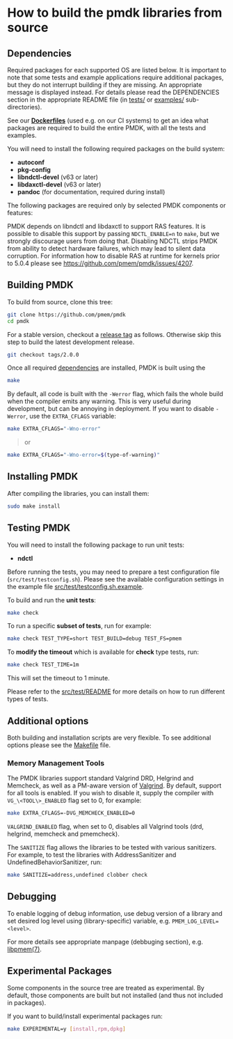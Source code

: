 # How to build the pmdk libraries from source

## Dependencies

Required packages for each supported OS are listed below. It is important to note that some tests and example applications require additional packages, but they do not interrupt building if they are missing. An appropriate message is displayed instead. For details please read the DEPENDENCIES section in the appropriate README file
(in [tests/](src/test/README) or [examples/](src/examples/README) sub-directories).

See our **[Dockerfiles](utils/docker/images)** (used e.g. on our CI
systems) to get an idea what packages are required to build
the entire PMDK, with all the tests and examples.

You will need to install the following required packages on the build system:

* **autoconf**
* **pkg-config**
* **libndctl-devel** (v63 or later)
* **libdaxctl-devel** (v63 or later)
* **pandoc** (for documentation, required during install)

The following packages are required only by selected PMDK components
or features:

PMDK depends on libndctl and libdaxctl to support RAS features. It is possible
to disable this support by passing `NDCTL_ENABLE=n` to `make`, but we strongly
discourage users from doing that. Disabling NDCTL strips PMDK from ability to
detect hardware failures, which may lead to silent data corruption.
For information how to disable RAS at runtime for kernels prior to 5.0.4 please
see https://github.com/pmem/pmdk/issues/4207.

## Building PMDK

To build from source, clone this tree:

```sh
git clone https://github.com/pmem/pmdk
cd pmdk
```

For a stable version, checkout a [release tag](https://github.com/pmem/pmdk/releases) as follows. Otherwise skip this step to build the latest development release.

```sh
git checkout tags/2.0.0
```

Once all required [dependencies](#dependencies) are installed, PMDK is built using the

```sh
make
```

By default, all code is built with the `-Werror` flag, which fails
the whole build when the compiler emits any warning. This is very useful during
development, but can be annoying in deployment. If you want to disable `-Werror`,
use the `EXTRA_CFLAGS` variable:

```sh
make EXTRA_CFLAGS="-Wno-error"
```

>or

```sh
make EXTRA_CFLAGS="-Wno-error=$(type-of-warning)"
```

## Installing PMDK

After compiling the libraries, you can install them:

```sh
sudo make install
```

## Testing PMDK

You will need to install the following package to run unit tests:
* **ndctl**

Before running the tests, you may need to prepare a test configuration file (`src/test/testconfig.sh`). Please see the available configuration settings in the example file [src/test/testconfig.sh.example](src/test/testconfig.sh.example).

To build and run the **unit tests**:

```sh
make check
```

To run a specific **subset of tests**, run for example:

```sh
make check TEST_TYPE=short TEST_BUILD=debug TEST_FS=pmem
```

To **modify the timeout** which is available for **check** type tests, run:

```sh
make check TEST_TIME=1m
```

This will set the timeout to 1 minute.

Please refer to the [src/test/README](src/test/README) for more details on how to
run different types of tests.

## Additional options

Both building and installation scripts are very flexible. To see additional options please see the [Makefile](Makefile) file.

### Memory Management Tools

The PMDK libraries support standard Valgrind DRD, Helgrind and Memcheck, as well as a PM-aware version of [Valgrind](https://github.com/pmem/valgrind).
By default, support for all tools is enabled. If you wish to disable it, supply the compiler with `VG_\<TOOL\>_ENABLED` flag set to 0, for example:

```sh
make EXTRA_CFLAGS=-DVG_MEMCHECK_ENABLED=0
```

`VALGRIND_ENABLED` flag, when set to 0, disables all Valgrind tools
(drd, helgrind, memcheck and pmemcheck).

The `SANITIZE` flag allows the libraries to be tested with various
sanitizers. For example, to test the libraries with AddressSanitizer
and UndefinedBehaviorSanitizer, run:

```sh
make SANITIZE=address,undefined clobber check
```

## Debugging

To enable logging of debug information, use debug version of a library and set
desired log level using (library-specific) variable, e.g. `PMEM_LOG_LEVEL=<level>`.

For more details see appropriate manpage (debbuging section), e.g.
[libpmem(7)](https://pmem.io/pmdk/manpages/linux/master/libpmem/libpmem.7/#debugging-and-error-handling).

## Experimental Packages

Some components in the source tree are treated as experimental. By default,
those components are built but not installed (and thus not included in
packages).

If you want to build/install experimental packages run:

```sh
make EXPERIMENTAL=y [install,rpm,dpkg]
```
